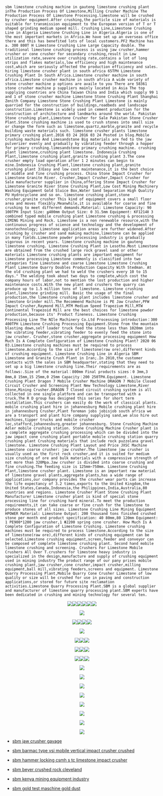 ```
sbm limestone crushing machine in gauteng limestone crushing plant inThe Production Process Of Limestone,Milling Crusher Machine The Production Process Of Limestone Processing.limestone will be crushed by crusher equipment.After crushing,the particle size of materials is suitable for transmission equipment to the European version of T or T shaped grinding medium speed mill. Crushing Line,Limestone Crushing Line in Algeria Limestone Crushing Line in Algeria.Algeria is one of the most important markets in Africa.We have set up an overseas office there and this has benefited lots of local customers.PF2 Machine has a. 300 800T H Limestone Crushing Line Large Capacity double. The traditional limestone crushing process is using jaw crusher,hammer crusher or cone crusher for secondary crushing,result in Low utilization rate,severe over crushing rate,contains a lot of long strips and flakes materials,low efficiency and high maintenance cost,which are seriously affected the production efficiency and sales. hiring limestone crusher plant in south africa 65TPH Limestone Crushing Plant In South Africa.Limestone crusher machine in south africa.Limestone crusher machine in south africa A wide variety of stone crusher machine p options are availe to you There are 58361 stone crusher machine p suppliers mainly located in Asia The top supplying countries are China Taiwan China and India which supply 99 1 and 1 of stone crusher machine Limestone Stone Crushing Plant Shanghai Zenith Company Limestone Stone Crushing Plant Limestone is mainly quarried for the construction of buildings,roadbeds and landscape construction.Limestone is widely used in cement production for the construction of architecture and landmarks around the world. Pakistan Stone crushing plant,Limestone Crusher for Sale Pakistan Stone Crusher Plant.Stone crushing machine is used to crush stones into small size or change the form such as limestone,quartz,marble,granite and recycle building waste materials such. limestone crusher plants limestone primary crushing plant.2016 03 24 2016 03 24 Posted in blog.Mobile Crushing machine And Limesandstone Big materials are fed to the jaw pulverizer evenly and gradually by vibrating feeder through a hopper for primary crushing.limesandstone primary crushing machine. crushing plant limestone,crushing plant limestone. Indonesia Crushing Plant,limestone crushing plant,granite crushing plant 3.The cone crusher empty load operation after 1 2 minutes can begin to mine.Indonesia Crushing Plant,limestone crushing plant,granite crushing plant 3)Easy and low cost maintenance,it is the best choice of middle and fine crushing process. China Stone Impact Crusher for Limestone Granite River. Crusher,Impact Crusher,Impact Crusher for Sale manufacturer supplier in China,offering Stone Impact Crusher for Limestone Granite River Stone Crushing Plant,Low Cost Mining Machinery Washing Equipment Gold Sluice Box,Water Sand Separation High Quality PU Hydrocyclone and so on. limestone crushing plant,stone crusher,granite crusher This kind of equipment covers a small floor area and moves flexibly.Meanwhile,it is available for coarse and fine crushing to meet different demands.Material: Limestone Capacity: 90 100TPH Input Size: ≦400mm Output Size: 0 31.5mm Equipment: KF1214Ⅱ 3 combined typed mobile crushing plant Limestone crushing & processing LIMING Mining and Rock. Limestone is a non renewable resource,with the continuous progress of science and technology and the development of nanotechnology; Limestone application areas are further widened.After crushing by crusher and sand making machine,limestone can be applied in many fields.Limestone powder processing industry is gradually vigorous in recent years. limestone crushing machine in gauteng limestone crushing. Limestone Crushing Plant in Lesotho.Most Limestone are obtained from the crushed large rock gravel sand or other materials Limestone crushing plants are important equipment for Limestone processing Limestone commonly is classified into two categories fine Limestone and coarse Limestone Limestone Crushing Plant Limestone Quarry Doubles Production Capacity With Stedman. At the old crushing plant we had to weld the crushers every 10 to 15 days." The welding took about two days to complete,which cost the company hours of labor,not to mention the lost production and higher maintenance costs.With the new plant and crushers the quarry can produce up to 1.5 million tons of limestone. Limestone crushing plant,limestone grinding mill. Basic the usage of the final production,the limestone crushing plant includes limestone crusher and limestone Grinder mill.The Recommend Machine is PE Jaw Crusher,PFW Impact Crusher,Raymond Mill,MTM Medium Speed Trapezium Mill,MTW Continental Trapezoid Mill are the best choices for limestone powder production,because its' Product fineness. Limestone Crushing Processing Line The NIle Machinery Co.Ltd Processing introduction：300 400TPH Limestone Crushing Processing Equipment.Stone from the mountain blasting down,self loader truck feed the stone less than 1020mm into the vibrating feeder,vibrating feeder to evenly feed the stone into jaw crusher. Crusher,stone crusher,aggregate processing equipment How Much Is A Complete Configuration of Limestone Crushing Plant? 2020 06 03.Limestone crushing machines must be required to process limestone.According to the size of limestone(raw ore),different kinds of crushing equipment. Limestone Crushing Line in Algeria SBM Limestone and Granite Crush Plant in Iran;.In 2010,the customer contacts with the sales in SBM headquarter,stating that they need to set up a big limestone crushing line.Their requirements are as follows:.Size of the material：800mm Final products sizes：0 3mm,3 8mm,8 15mm,15 25mm,0 25mm Capacity：200 250TPH.Equipment. Limestone Crushing Plant Dragon 7 Mobile Crusher Machine DRAGON 7 Mobile Closed Circuit Crusher and Screening Plant New Technology Limestone,River Stone,Mining Crusher.DRAGON 7 Closed circuit crushing system is all collected in one single platform and can be transported with a truck.The R D group has designed this series for short term installation.This crushers can easily do the work of classical plants. mobile crushing plant hire in johannesburg Mobile crushing plant hire in johannesburg Crusher,Plant foreman jobs jobisjob south africa we are a transport and plant hire company supplying sand,we also hire out machines,tipper trucks and mobile crusher loc,stafford,johannesburg,greater johannesburg. Stone Crushing Machine Adler mobile crushing station. Stone Crushing Machine Crusher plant is a complete aggregate crushing processing which can be divided into the jaw impact cone crushing plant portable mobile crushing station quarry crushing plant Crushing materials that include rock puzzolana gravel limestone. Limestone Crushing Plant Layout and Price JXSC Machine Limestone coarse crusher: jaw crusher.The limestone jaw crusher is usually used as the first rock crusher,and it is suited for medium size crushing of ore and bulk materials with a compressive strength of not more than 320Mpa.Jaw crusher is divided into coarse crushing and fine crushing.The feeding size is 125mm~750mm. Limestone Crushing Plant,limestone crusher plant. Limestone is an important raw material of limestone gravel plants,aggregate plants,has a wide range of applications,our company provides the crusher wear parts can increase the life expectancy of 3.2 times,exports to the United Kingdom,the United States,Canada,Indonesia,the Philippines,India,Australia,80 countries and regions. Limestone Crusher Plant Stone Crushing Plant Manufacturer Limestone crusher plant is kind of special stone processing line for crushing hard mineral.To meet the production requirements,it can take coarse or fine crush for the limestone to produce stones of all sizes. Limestone Crushing Line Mining Equipment HPOWER Material: Limestone Output: 200 thousand tons finished crushed stone per month end product specification: 40 80mm,80 120mm Equipment: 1 PE900*1200 jaw crusher,1 Φ2200 spring cone crusher. How Much Is A Complete Configuration of Limestone Crushing. Limestone crushing machines must be required to process limestone.According to the size of limestone(raw ore),different kinds of crushing equipment can be selected.Limestone crushing equipment,screen,feeder and conveyor can be composed of complete limestone crushing plant. Second hand mobile limestone crushing and screening. Crushers For Limestone Mobile Crushers All Over T.crushers for limestone heavy industry is specialized in the design,manufacture and supply of crushing equipment used in mining industry The product range of our pany prises mobile crushing plant,jaw crusher,cone crusher,impact crusher,milling equipment,ball mill,vibrating feeders,screens and equipment. Limestone Quarry Processing Plant,Mobile Quarry Cone Crusher Limestone of low quality or size will be crushed for use in paving and construction applications,or stored for future site reclamation activities.Limestone Quarry Processing Plant.SBM is a global supplier and manufacturer of limestone quarry processing plant.SBM experts have been dedicated in crushing and mining technology for several ten. 
```

<div align="center">
  
<a rel="nofollow" href="https://m.shibang-china.com?f=github&k=sbm+limestone+crushing+machine+in+gauteng+limestone+crushing+plant+in"><img src="https://static.shibang-china.com/en/l.png"></a><img src="https://static.shibang-china.com/en/hw.png"><a rel="nofollow" href="https://m.shibang-china.com/product/?f=github&k=sbm+limestone+crushing+machine+in+gauteng+limestone+crushing+plant+in"><img src="https://static.shibang-china.com/en/p.png"></a><a rel="nofollow" href="https://m.shibang-china.com/cases/?f=github&k=sbm+limestone+crushing+machine+in+gauteng+limestone+crushing+plant+in"><img src="https://static.shibang-china.com/en/c.png"></a><a rel="nofollow" href="https://m.shibang-china.com/news/?f=github&k=sbm+limestone+crushing+machine+in+gauteng+limestone+crushing+plant+in"><img src="https://static.shibang-china.com/en/n.png"></a><a rel="nofollow" href="https://m.shibang-china.com?f=github&k=sbm+limestone+crushing+machine+in+gauteng+limestone+crushing+plant+in"><img src="https://static.shibang-china.com/en/m.png"></a>

<a rel="nofollow" href="https://m.shibang-china.com/product/?f=github&k=sbm+limestone+crushing+machine+in+gauteng+limestone+crushing+plant+in"><img src="https://static.shibang-china.com/en/b.jpg"></a>
  
<a rel="nofollow" href="https://m.shibang-china.com/solution-aggregate.html?f=github&k=sbm+limestone+crushing+machine+in+gauteng+limestone+crushing+plant+in"><img src="https://static.shibang-china.com/en/a.jpg"></a><a rel="nofollow" href="https://m.shibang-china.com/solution-mine.html?f=github&k=sbm+limestone+crushing+machine+in+gauteng+limestone+crushing+plant+in"><img src="https://static.shibang-china.com/en/m.jpg"></a><a rel="nofollow" href="https://m.shibang-china.com/solution-mill.html?f=github&k=sbm+limestone+crushing+machine+in+gauteng+limestone+crushing+plant+in"><img src="https://static.shibang-china.com/en/g.jpg"></a><a rel="nofollow" href="https://m.shibang-china.com/solution-epc.html?f=github&k=sbm+limestone+crushing+machine+in+gauteng+limestone+crushing+plant+in"><img src="https://static.shibang-china.com/en/e.jpg"></a>

<a rel="nofollow" href="https://m.shibang-china.com/product/?f=github&k=sbm+limestone+crushing+machine+in+gauteng+limestone+crushing+plant+in"><img src="https://static.shibang-china.com/en/a-p.png"></a>

<a rel="nofollow" href="https://m.shibang-china.com/product/crusher/c6x.html?f=github&k=sbm+limestone+crushing+machine+in+gauteng+limestone+crushing+plant+in"><img src="https://static.shibang-china.com/en/j.jpg"></a><a rel="nofollow" href="https://m.shibang-china.com/product/crusher/ci5x.html?f=github&k=sbm+limestone+crushing+machine+in+gauteng+limestone+crushing+plant+in"><img src="https://static.shibang-china.com/en/i.jpg"></a><a rel="nofollow" href="https://m.shibang-china.com/product/crusher/hst.html?f=github&k=sbm+limestone+crushing+machine+in+gauteng+limestone+crushing+plant+in"><img src="https://static.shibang-china.com/en/c.jpg"></a>

<a rel="nofollow" href="https://m.shibang-china.com/product/mill/mtw.html?f=github&k=sbm+limestone+crushing+machine+in+gauteng+limestone+crushing+plant+in"><img src="https://static.shibang-china.com/en/mtw.jpg"></a><a rel="nofollow" href="https://m.shibang-china.com/product/mill/scm.html?f=github&k=sbm+limestone+crushing+machine+in+gauteng+limestone+crushing+plant+in"><img src="https://static.shibang-china.com/en/scm.jpg"></a><a rel="nofollow" href="https://m.shibang-china.com/product/mill/lm.html?f=github&k=sbm+limestone+crushing+machine+in+gauteng+limestone+crushing+plant+in"><img src="https://static.shibang-china.com/en/lm.jpg"></a>

<a rel="nofollow" href="https://m.shibang-china.com/product/sand/vsi6x.html?f=github&k=sbm+limestone+crushing+machine+in+gauteng+limestone+crushing+plant+in"><img src="https://static.shibang-china.com/en/6x.jpg"></a><a rel="nofollow" href="https://m.shibang-china.com/product/sand/vu.html?f=github&k=sbm+limestone+crushing+machine+in+gauteng+limestone+crushing+plant+in"><img src="https://static.shibang-china.com/en/vu.jpg"></a><a rel="nofollow" href="https://m.shibang-china.com/product/mobile/klun.html?f=github&k=sbm+limestone+crushing+machine+in+gauteng+limestone+crushing+plant+in"><img src="https://static.shibang-china.com/en/k.jpg"></a>

<a rel="nofollow" href="https://m.shibang-china.com/cases/?f=github&k=sbm+limestone+crushing+machine+in+gauteng+limestone+crushing+plant+in"><img src="https://static.shibang-china.com/en/case.png"></a>

<a rel="nofollow" href="https://m.shibang-china.com/cases/aggregate/202.html?f=github&k=sbm+limestone+crushing+machine+in+gauteng+limestone+crushing+plant+in"><img src="https://static.shibang-china.com/en/c-1.jpg"></a>

<a rel="nofollow" href="https://m.shibang-china.com/cases/aggregate/203.html?f=github&k=sbm+limestone+crushing+machine+in+gauteng+limestone+crushing+plant+in"><img src="https://static.shibang-china.com/en/c-2.jpg"></a>

<a rel="nofollow" href="https://m.shibang-china.com/cases/mill/123.html?f=github&k=sbm+limestone+crushing+machine+in+gauteng+limestone+crushing+plant+in"><img src="https://static.shibang-china.com/en/c-3.jpg"></a>

<a rel="nofollow" href="https://m.shibang-china.com/contact_us.html?f=github&k=sbm+limestone+crushing+machine+in+gauteng+limestone+crushing+plant+in"><img src="https://static.shibang-china.com/en/contact.png"></a>

<a rel="nofollow" href="https://swt.shibang-china.com/?f=github&k=sbm+limestone+crushing+machine+in+gauteng+limestone+crushing+plant+in"><img src="https://static.shibang-china.com/en/chat.png"></a>

<a rel="nofollow" href="https://whatsapp.shibangsoft.com/WhatsApp.php?f=github&k=sbm+limestone+crushing+machine+in+gauteng+limestone+crushing+plant+in"><img src="https://static.shibang-china.com/en/whatsapp.png"></a>

<a rel="nofollow" href="https://m.shibang-china.com/?f=github&k=sbm+limestone+crushing+machine+in+gauteng+limestone+crushing+plant+in"><img src="https://static.shibang-china.com/en/website.png"></a>

</div>


* [sbm jaw crusher gavage](sbm%20jaw%20crusher%20gavage.md)

* [sbm barmac type vsi mobile vertical impact crusher crushed](sbm%20barmac%20type%20vsi%20mobile%20vertical%20impact%20crusher%20crushed.md)

* [sbm hammer locking csmh s tc limestone impact crusher](sbm%20hammer%20locking%20csmh%20s%20tc%20limestone%20impact%20crusher.md)

* [sbm beyer crushed rock cleveland](sbm%20beyer%20crushed%20rock%20cleveland.md)

* [sbm kenya mining equipment industry](sbm%20kenya%20mining%20equipment%20industry.md)

* [sbm gold test maschine gold dust](sbm%20gold%20test%20maschine%20gold%20dust.md)